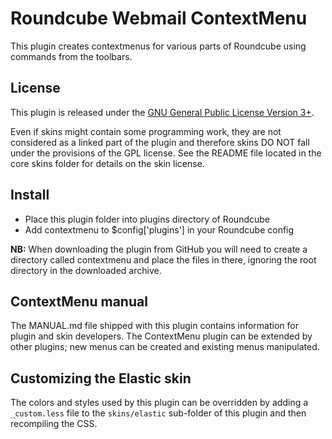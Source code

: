 Roundcube Webmail ContextMenu
=============================
This plugin creates contextmenus for various parts of Roundcube using commands
from the toolbars.

License
-------
This plugin is released under the [GNU General Public License Version 3+][gpl].

Even if skins might contain some programming work, they are not considered
as a linked part of the plugin and therefore skins DO NOT fall under the
provisions of the GPL license. See the README file located in the core skins
folder for details on the skin license.

Install
-------
* Place this plugin folder into plugins directory of Roundcube
* Add contextmenu to $config['plugins'] in your Roundcube config

**NB:** When downloading the plugin from GitHub you will need to create a
directory called contextmenu and place the files in there, ignoring the root
directory in the downloaded archive.

ContextMenu manual
------------------
The MANUAL.md file shipped with this plugin contains information for plugin and
skin developers. The ContextMenu plugin can be extended by other plugins; new
menus can be created and existing menus manipulated.

Customizing the Elastic skin
----------------------------
The colors and styles used by this plugin can be overridden by adding a
`_custom.less` file to the `skins/elastic` sub-folder of this plugin and
then recompiling the CSS.

[gpl]: https://www.gnu.org/licenses/gpl.html